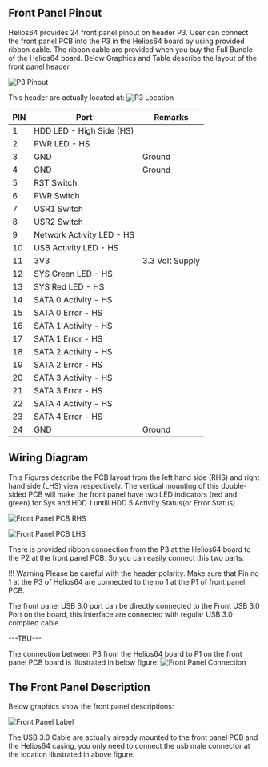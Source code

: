 ## Front Panel Pinout

Helios64 provides 24 front panel pinout on header P3.
User can connect the front panel PCB into the P3 in the Helios64 board by using provided ribbon cable. 
The ribbon cable are provided when you buy the Full Bundle of the Helios64 board.
Below Graphics and Table describe the layout of the front panel header.

![P3 Pinout](/helios64/img/front-panel/fp-header.png)

This header are actually located at: 
![P3 Location](/helios64/img/front-panel/fp-header-zoom.jpg)

| PIN | Port | Remarks |
|-----|------|-------------|
| 1   | HDD LED - High Side (HS) | |
| 2   | PWR LED - HS | |
| 3   | GND          | Ground |
| 4   | GND          | Ground |
| 5   | RST Switch   | |
| 6   | PWR Switch   | | 
| 7   | USR1 Switch  | | 
| 8   | USR2 Switch  | | 
| 9   | Network Activity LED - HS | | 
| 10  | USB Activity LED - HS | |
| 11  | 3V3                  | 3.3 Volt Supply |
| 12  | SYS Green LED - HS   | |
| 13  | SYS Red LED - HS     | | 
| 14  | SATA 0 Activity - HS | | 
| 15  | SATA 0 Error - HS    | | 
| 16  | SATA 1 Activity - HS | | 
| 17  | SATA 1 Error - HS    | | 
| 18  | SATA 2 Activity - HS | | 
| 19  | SATA 2 Error - HS    | | 
| 20  | SATA 3 Activity - HS | | 
| 21  | SATA 3 Error - HS    | | 
| 22  | SATA 4 Activity - HS | |
| 23  | SATA 4 Error - HS    | | 
| 24  | GND                  | Ground |
 
## Wiring Diagram

This Figures describe the PCB layout from the left hand side (RHS) and right hand side (LHS) view respectively.
The vertical mounting of this double-sided PCB will make the front panel have two LED indicators (red and green) for Sys and HDD 1 untill HDD 5 Activity Status(or Error Status).

![Front Panel PCB RHS](/helios64/img/front-panel/fp-pcb-rhs.png)

![Front Panel PCB LHS](/helios64/img/front-panel/fp-pcb-lhs.png)

There is provided ribbon connection from the P3 at the Helios64 board to the P2 at the front panel PCB.
So you can easily connect this two parts.

!!! Warning
        Please be careful with the header polarity. Make sure that Pin no 1 at the P3 of Helios64 are connected to the no 1 at the P1 of front panel PCB.

The front panel USB 3.0 port can be directly connected to the Front USB 3.0 Port on the board, this interface are connected with regular USB 3.0 complied cable.

---TBU---

The connection between P3 from the Helios64 board to P1 on the front panel PCB board is illustrated in below figure:
![Front Panel Connection](/helios64/img/hardware/ribbon-cable-connected.jpg)



## The Front Panel Description

Below graphics show the front panel descriptions:

![Front Panel Label](/helios64/img/front-panel/front-panel-labeled.jpg)

The USB 3.0 Cable are actually already mounted to the front panel PCB and the Helios64 casing, you only need to connect the usb male connector at the location illustrated in above figure.
